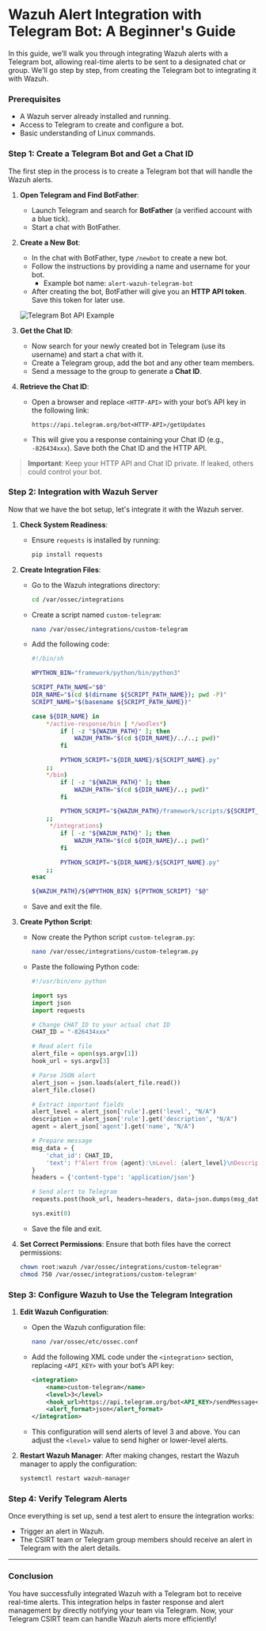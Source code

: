 # Wazuh Alert Integration with Telegram Bot: A Beginner's Guide

In this guide, we’ll walk you through integrating Wazuh alerts with a Telegram bot, allowing real-time alerts to be sent to a designated chat or group. We'll go step by step, from creating the Telegram bot to integrating it with Wazuh.

### Prerequisites

- A Wazuh server already installed and running.
- Access to Telegram to create and configure a bot.
- Basic understanding of Linux commands.

### Step 1: Create a Telegram Bot and Get a Chat ID

The first step in the process is to create a Telegram bot that will handle the Wazuh alerts.

1. **Open Telegram and Find BotFather**:
   - Launch Telegram and search for **BotFather** (a verified account with a blue tick).
   - Start a chat with BotFather.

2. **Create a New Bot**:
   - In the chat with BotFather, type `/newbot` to create a new bot.
   - Follow the instructions by providing a name and username for your bot.
     - Example bot name: `alert-wazuh-telegram-bot`
   - After creating the bot, BotFather will give you an **HTTP API token**. Save this token for later use.

   ![Telegram Bot API Example](https://example.com/path-to-screenshot)

3. **Get the Chat ID**:
   - Now search for your newly created bot in Telegram (use its username) and start a chat with it.
   - Create a Telegram group, add the bot and any other team members.
   - Send a message to the group to generate a **Chat ID**.

4. **Retrieve the Chat ID**:
   - Open a browser and replace `<HTTP-API>` with your bot’s API key in the following link:
   
     ```
     https://api.telegram.org/bot<HTTP-API>/getUpdates
     ```

   - This will give you a response containing your Chat ID (e.g., `-826434xxx`). Save both the Chat ID and the HTTP API.

> **Important**: Keep your HTTP API and Chat ID private. If leaked, others could control your bot.

### Step 2: Integration with Wazuh Server

Now that we have the bot setup, let's integrate it with the Wazuh server.

1. **Check System Readiness**:
   - Ensure `requests` is installed by running:

     ```bash
     pip install requests
     ```

2. **Create Integration Files**:
   - Go to the Wazuh integrations directory:

     ```bash
     cd /var/ossec/integrations
     ```

   - Create a script named `custom-telegram`:

     ```bash
     nano /var/ossec/integrations/custom-telegram
     ```

   - Add the following code:

     ```bash
     #!/bin/sh

     WPYTHON_BIN="framework/python/bin/python3"

     SCRIPT_PATH_NAME="$0"
     DIR_NAME="$(cd $(dirname ${SCRIPT_PATH_NAME}); pwd -P)"
     SCRIPT_NAME="$(basename ${SCRIPT_PATH_NAME})"

     case ${DIR_NAME} in
         */active-response/bin | */wodles*)
             if [ -z "${WAZUH_PATH}" ]; then
                 WAZUH_PATH="$(cd ${DIR_NAME}/../..; pwd)"
             fi

             PYTHON_SCRIPT="${DIR_NAME}/${SCRIPT_NAME}.py"
         ;;
         */bin)
             if [ -z "${WAZUH_PATH}" ]; then
                 WAZUH_PATH="$(cd ${DIR_NAME}/..; pwd)"
             fi

             PYTHON_SCRIPT="${WAZUH_PATH}/framework/scripts/${SCRIPT_NAME}.py"
         ;;
          */integrations)
             if [ -z "${WAZUH_PATH}" ]; then
                 WAZUH_PATH="$(cd ${DIR_NAME}/..; pwd)"
             fi

             PYTHON_SCRIPT="${DIR_NAME}/${SCRIPT_NAME}.py"
         ;;
     esac

     ${WAZUH_PATH}/${WPYTHON_BIN} ${PYTHON_SCRIPT} "$@"
     ```

   - Save and exit the file.

3. **Create Python Script**:
   - Now create the Python script `custom-telegram.py`:

     ```bash
     nano /var/ossec/integrations/custom-telegram.py
     ```

   - Paste the following Python code:

     ```python
     #!/usr/bin/env python

     import sys
     import json
     import requests

     # Change CHAT_ID to your actual chat ID
     CHAT_ID = "-826434xxx"

     # Read alert file
     alert_file = open(sys.argv[1])
     hook_url = sys.argv[3]

     # Parse JSON alert
     alert_json = json.loads(alert_file.read())
     alert_file.close()

     # Extract important fields
     alert_level = alert_json['rule'].get('level', "N/A")
     description = alert_json['rule'].get('description', "N/A")
     agent = alert_json['agent'].get('name', "N/A")

     # Prepare message
     msg_data = {
         'chat_id': CHAT_ID,
         'text': f"Alert from {agent}:\nLevel: {alert_level}\nDescription: {description}"
     }
     headers = {'content-type': 'application/json'}

     # Send alert to Telegram
     requests.post(hook_url, headers=headers, data=json.dumps(msg_data))

     sys.exit(0)
     ```

   - Save the file and exit.

4. **Set Correct Permissions**:
   Ensure that both files have the correct permissions:

   ```bash
   chown root:wazuh /var/ossec/integrations/custom-telegram*
   chmod 750 /var/ossec/integrations/custom-telegram*
   ```

### Step 3: Configure Wazuh to Use the Telegram Integration

1. **Edit Wazuh Configuration**:
   - Open the Wazuh configuration file:

     ```bash
     nano /var/ossec/etc/ossec.conf
     ```

   - Add the following XML code under the `<integration>` section, replacing `<API_KEY>` with your bot’s API key:

     ```xml
     <integration>
         <name>custom-telegram</name>
         <level>3</level>
         <hook_url>https://api.telegram.org/bot<API_KEY>/sendMessage</hook_url>
         <alert_format>json</alert_format>
     </integration>
     ```

   - This configuration will send alerts of level 3 and above. You can adjust the `<level>` value to send higher or lower-level alerts.

2. **Restart Wazuh Manager**:
   After making changes, restart the Wazuh manager to apply the configuration:

   ```bash
   systemctl restart wazuh-manager
   ```

### Step 4: Verify Telegram Alerts

Once everything is set up, send a test alert to ensure the integration works:

- Trigger an alert in Wazuh.
- The CSIRT team or Telegram group members should receive an alert in Telegram with the alert details.

---

### Conclusion

You have successfully integrated Wazuh with a Telegram bot to receive real-time alerts. This integration helps in faster response and alert management by directly notifying your team via Telegram. Now, your Telegram CSIRT team can handle Wazuh alerts more efficiently!
